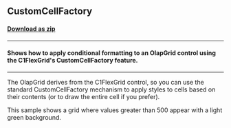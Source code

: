 ## CustomCellFactory
#### [Download as zip](https://grapecity.github.io/DownGit/#/home?url=https://github.com/GrapeCity/ComponentOne-WPF-Samples/tree/master/NET_462/Olap/CS/CustomCellFactory/CustomCellFactory)
____
#### Shows how to apply conditional formatting to an OlapGrid control using the C1FlexGrid's CustomCellFactory feature.
____
The OlapGrid derives from the C1FlexGrid control, so you can use the standard CustomCellFactory
mechanism to apply styles to cells based on their contents (or to draw the entire cell 
if you prefer).

This sample shows a grid where values greater than 500 appear with a light green background.
